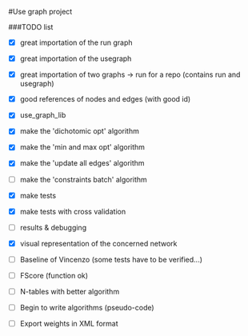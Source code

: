 #Use graph project

###TODO list
*   [x] great importation of the run graph
*   [x] great importation of the usegraph
*   [x] great importation of two graphs -> run for a repo (contains run and usegraph)
*   [x] good references of nodes and edges (with good id)
*   [x] use_graph_lib
*   [x] make the 'dichotomic opt' algorithm
*   [x] make the 'min and max opt' algorithm
*   [x] make the 'update all edges' algorithm
*   [ ] make the 'constraints batch' algorithm
*   [x] make tests
*   [x] make tests with cross validation
*   [ ] results & debugging
*   [x] visual representation of the concerned network

*   [ ] Baseline of Vincenzo (some tests have to be verified...)

*   [ ] FScore (function ok)
*   [ ] N-tables with better algorithm
*   [ ] Begin to write algorithms (pseudo-code)

*   [ ] Export weights in XML format
